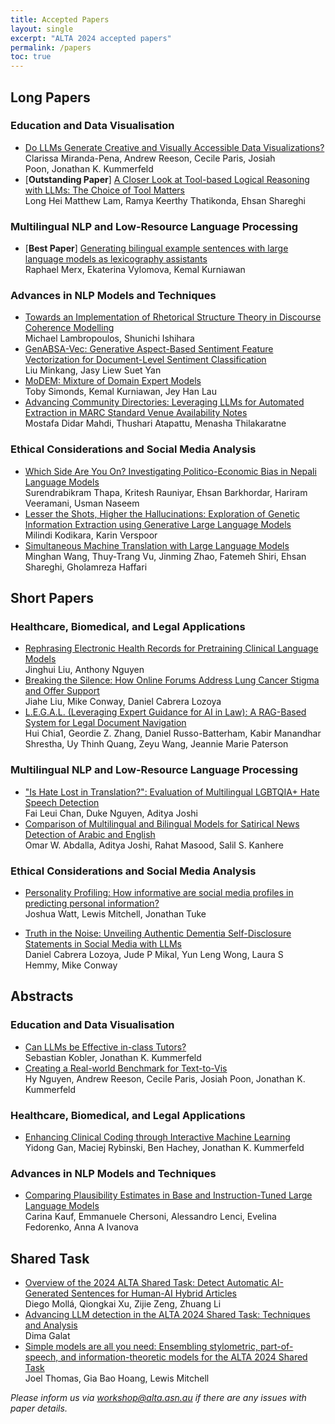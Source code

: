 ```yaml
---
title: Accepted Papers
layout: single
excerpt: "ALTA 2024 accepted papers"
permalink: /papers
toc: true
---
```


## Long Papers

### Education and Data Visualisation
- [Do LLMs Generate Creative and Visually Accessible Data Visualizations?](/assets/papers/13.pdf)  
Clarissa Miranda-Pena, Andrew Reeson, Cecile Paris, Josiah Poon, Jonathan K. Kummerfeld
- [**Outstanding Paper**] [A Closer Look at Tool-based Logical Reasoning with LLMs: The Choice of Tool Matters](/assets/papers/16.pdf)  
Long Hei Matthew Lam, Ramya Keerthy Thatikonda, Ehsan Shareghi

### Multilingual NLP and Low-Resource Language Processing
- [**Best Paper**] [Generating bilingual example sentences with large language models as lexicography assistants](/assets/papers/27.pdf)  
Raphael Merx, Ekaterina Vylomova, Kemal Kurniawan

### Advances in NLP Models and Techniques
- [Towards an Implementation of Rhetorical Structure Theory in Discourse Coherence Modelling](/assets/papers/3.pdf)  
Michael Lambropoulos, Shunichi Ishihara
- [GenABSA-Vec: Generative Aspect-Based Sentiment Feature Vectorization for Document-Level Sentiment Classification](/assets/papers/15.pdf)  
Liu Minkang, Jasy Liew Suet Yan
- [MoDEM: Mixture of Domain Expert Models](/assets/papers/31.pdf)  
Toby Simonds, Kemal Kurniawan, Jey Han Lau
- [Advancing Community Directories: Leveraging LLMs for Automated Extraction in MARC Standard Venue Availability Notes](/assets/papers/37.pdf)  
Mostafa Didar Mahdi, Thushari Atapattu, Menasha Thilakaratne

### Ethical Considerations and Social Media Analysis
- [Which Side Are You On? Investigating Politico-Economic Bias in Nepali Language Models](/assets/papers/36.pdf)  
Surendrabikram Thapa, Kritesh Rauniyar, Ehsan Barkhordar, Hariram Veeramani, Usman Naseem
- [Lesser the Shots, Higher the Hallucinations: Exploration of Genetic Information Extraction using Generative Large Language Models](/assets/papers/40.pdf)  
Milindi Kodikara, Karin Verspoor
- [Simultaneous Machine Translation with Large Language Models](/assets/papers/33.pdf)  
Minghan Wang, Thuy-Trang Vu, Jinming Zhao, Fatemeh Shiri, Ehsan Shareghi, Gholamreza Haffari

## Short Papers

### Healthcare, Biomedical, and Legal Applications
- [Rephrasing Electronic Health Records for Pretraining Clinical Language Models](/assets/papers/19.pdf)  
Jinghui Liu, Anthony Nguyen
- [Breaking the Silence: How Online Forums Address Lung Cancer Stigma and Offer Support](/assets/papers/22.pdf)  
Jiahe Liu, Mike Conway, Daniel Cabrera Lozoya
- [L.E.G.A.L. (Leveraging Expert Guidance for AI in Law): A RAG-Based System for Legal Document Navigation](/assets/papers/39.pdf)  
Hui Chia1, Geordie Z. Zhang, Daniel Russo-Batterham, Kabir Manandhar Shrestha, Uy Thinh Quang, Zeyu Wang, Jeannie Marie Paterson

### Multilingual NLP and Low-Resource Language Processing
- ["Is Hate Lost in Translation?": Evaluation of Multilingual LGBTQIA+ Hate Speech Detection](/assets/papers/1.pdf)  
Fai Leui Chan, Duke Nguyen, Aditya Joshi
- [Comparison of Multilingual and Bilingual Models for Satirical News Detection of Arabic and English](/assets/papers/21.pdf)  
Omar W. Abdalla, Aditya Joshi, Rahat Masood, Salil S. Kanhere


### Ethical Considerations and Social Media Analysis
- [Personality Profiling: How informative are social media profiles in predicting personal information?](/assets/papers/5.pdf)  
Joshua Watt, Lewis Mitchell, Jonathan Tuke

- [Truth in the Noise: Unveiling Authentic Dementia Self-Disclosure Statements in Social Media with LLMs](/assets/papers/26.pdf)  
Daniel Cabrera Lozoya, Jude P Mikal, Yun Leng Wong, Laura S Hemmy, Mike Conway

## Abstracts

### Education and Data Visualisation
- [Can LLMs be Effective in-class Tutors?](/assets/papers/14.pdf)  
Sebastian Kobler, Jonathan K. Kummerfeld
- [Creating a Real-world Benchmark for Text-to-Vis](/assets/papers/12.pdf)  
Hy Nguyen, Andrew Reeson, Cecile Paris, Josiah Poon, Jonathan K. Kummerfeld

### Healthcare, Biomedical, and Legal Applications
- [Enhancing Clinical Coding through Interactive Machine Learning](/assets/papers/17.pdf)  
Yidong Gan, Maciej Rybinski, Ben Hachey, Jonathan K. Kummerfeld

### Advances in NLP Models and Techniques
- [Comparing Plausibility Estimates in Base and Instruction-Tuned Large Language Models](/assets/papers/6.pdf)  
Carina Kauf, Emmanuele Chersoni, Alessandro Lenci, Evelina Fedorenko, Anna A Ivanova

## Shared Task

- [Overview of the 2024 ALTA Shared Task: Detect Automatic AI-Generated Sentences for Human-AI Hybrid Articles](/assets/papers/shared1.pdf)  
Diego Mollá, Qiongkai Xu, Zijie Zeng, Zhuang Li
- [Advancing LLM detection in the ALTA 2024 Shared Task: Techniques and Analysis](/assets/papers/shared2.pdf)  
Dima Galat
- [Simple models are all you need: Ensembling stylometric, part-of-speech, and information-theoretic models for the ALTA 2024 Shared Task](/assets/papers/shared3.pdf)  
Joel Thomas, Gia Bao Hoang, Lewis Mitchell


*Please inform us via [workshop@alta.asn.au](mailto:workshop@alta.asn.au) if there are any issues with paper details.*
